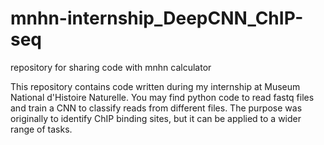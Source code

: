 # mnhn-internship_DeepCNN_ChIP-seq
repository for sharing code with mnhn calculator

This repository contains code written during my internship at Museum National d'Histoire Naturelle.
You may find python code to read fastq files and train a CNN to classify reads from different files.
The purpose was originally to identify ChIP binding sites, but it can be applied to a wider range of tasks.
